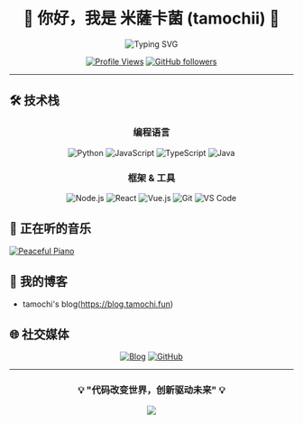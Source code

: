 <div align="center">

# 🌟 你好，我是 米薩卡菌 (tamochii) 🌟

<img src="https://readme-typing-svg.herokuapp.com?font=Fira+Code&pause=1000&color=36BCF7&center=true&vCenter=true&width=435&lines=%E7%A5%9E%E7%A7%98%E7%9A%84%E5%BC%80%E5%8F%91%E8%80%85;Code+Enthusiast;Always+Learning" alt="Typing SVG" />

[![Profile Views](https://komarev.com/ghpvc/?username=tamochii&color=blueviolet&style=flat-square&label=Profile+Views)](https://github.com/tamochii)
[![GitHub followers](https://img.shields.io/github/followers/tamochii?label=Followers&style=social)](https://github.com/tamochii?tab=followers)

</div>

---

## 🛠️ 技术栈

<div align="center">

### 编程语言
![Python](https://img.shields.io/badge/Python-3776AB?style=for-the-badge&logo=python&logoColor=white)
![JavaScript](https://img.shields.io/badge/JavaScript-F7DF1E?style=for-the-badge&logo=javascript&logoColor=black)
![TypeScript](https://img.shields.io/badge/TypeScript-007ACC?style=for-the-badge&logo=typescript&logoColor=white)
![Java](https://img.shields.io/badge/Java-ED8B00?style=for-the-badge&logo=java&logoColor=white)

### 框架 & 工具
![Node.js](https://img.shields.io/badge/Node.js-43853D?style=for-the-badge&logo=node.js&logoColor=white)
![React](https://img.shields.io/badge/React-20232A?style=for-the-badge&logo=react&logoColor=61DAFB)
![Vue.js](https://img.shields.io/badge/Vue.js-35495E?style=for-the-badge&logo=vue.js&logoColor=4FC08D)
![Git](https://img.shields.io/badge/Git-F05032?style=for-the-badge&logo=git&logoColor=white)
![VS Code](https://img.shields.io/badge/VS_Code-007ACC?style=for-the-badge&logo=visual-studio-code&logoColor=white)

</div>

## 🎵 正在听的音乐

[![Peaceful Piano](https://i.scdn.co/image/ab67706f000000029ecec83a4e7f5f30d822d0ba)](https://open.spotify.com/playlist/37i9dQZF1DX4sWSpwq3LiO)

## 📝 我的博客

<!-- BLOG-POST-LIST:START -->
- tamochi's blog(https://blog.tamochi.fun)
<!-- BLOG-POST-LIST:END -->

## 🌐 社交媒体

<div align="center">

[![Blog](https://img.shields.io/badge/Blog-blog.tamochi.fun-blue?style=for-the-badge&logo=blogger)](https://blog.tamochi.fun)
[![GitHub](https://img.shields.io/badge/GitHub-tamochii-181717?style=for-the-badge&logo=github)](https://github.com/tamochii)

</div>

---

<div align="center">

### 💡 "代码改变世界，创新驱动未来" 💡

<img src="https://capsule-render.vercel.app/api?type=waving&color=gradient&height=100&section=footer"/>

</div>

